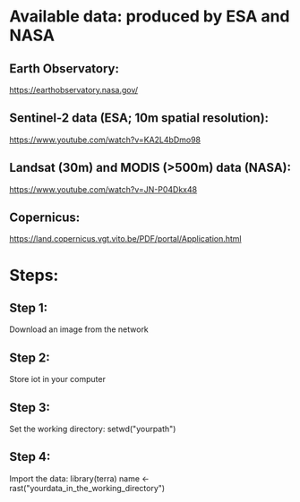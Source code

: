 # Available data: produced by ESA and NASA

## Earth Observatory:
https://earthobservatory.nasa.gov/

## Sentinel-2 data (ESA; 10m spatial resolution):
https://www.youtube.com/watch?v=KA2L4bDmo98

## Landsat (30m) and MODIS (>500m) data (NASA):
https://www.youtube.com/watch?v=JN-P04Dkx48

## Copernicus:
https://land.copernicus.vgt.vito.be/PDF/portal/Application.html

# Steps:

## Step 1:
Download an image from the network

## Step 2:
Store iot in your computer

## Step 3:
Set the working directory:
setwd("yourpath")

## Step 4:
Import the data:
library(terra)
name <- rast("yourdata_in_the_working_directory")
